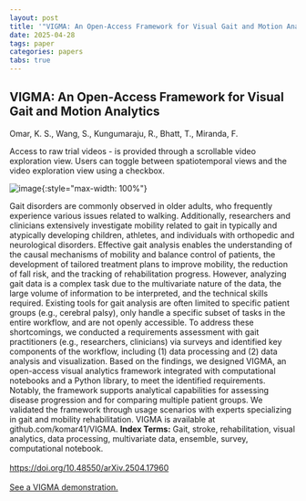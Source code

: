 ```yaml
---
layout: post
title: '"VIGMA: An Open-Access Framework for Visual Gait and Motion Analytics"'
date: 2025-04-28
tags: paper
categories: papers
tabs: true
---
```


## VIGMA: An Open-Access Framework for Visual Gait and Motion Analytics
Omar, K. S., Wang, S., Kungumaraju, R., Bhatt, T., Miranda, F.

Access to raw trial videos - is provided through a scrollable video exploration view. Users can toggle between spatiotemporal views and the video exploration view using a checkbox.

![image](https://www.evl.uic.edu/output/originals/vigma.png-srcw.jpg){:style="max-width: 100%"}

Gait disorders are commonly observed in older adults, who frequently experience various issues related to walking. Additionally, researchers and clinicians extensively investigate mobility related to gait in typically and atypically developing children, athletes, and individuals with orthopedic and neurological disorders. Effective gait analysis enables the understanding of the causal mechanisms of mobility and balance control of patients, the development of tailored treatment plans
to improve mobility, the reduction of fall risk, and the tracking of rehabilitation progress. However, analyzing gait data is a complex task due to the multivariate nature of the data, the large volume of information to be interpreted, and the technical skills required. Existing tools for gait analysis are often limited to specific patient groups (e.g., cerebral palsy), only handle a specific subset of tasks in the entire workflow, and are not openly accessible. To address these shortcomings, we conducted a requirements assessment with gait practitioners (e.g., researchers, clinicians) via surveys and identified key components of the workflow, including (1) data processing and (2) data analysis and visualization. Based on the findings, we designed VIGMA, an open-access visual analytics framework integrated with computational notebooks and a Python library, to meet the identified requirements. Notably, the framework supports analytical capabilities for assessing disease progression and for comparing multiple patient groups. We validated the framework through usage scenarios with experts specializing in gait and mobility rehabilitation. VIGMA is available at <Za href="https://github.com/komar41/vigma">github.com/komar41/VIGMA</a>.
<strong>Index Terms:</strong> Gait, stroke, rehabilitation, visual analytics, data processing, multivariate data, ensemble, survey, computational notebook.<br><br>
<a href="https://doi.org/10.48550/arXiv.2504.17960">https://doi.org/10.48550/arXiv.2504.17960</a><br><br>
<a href="https://youtu.be/rh_u81BPU94">See a VIGMA demonstration.</a>